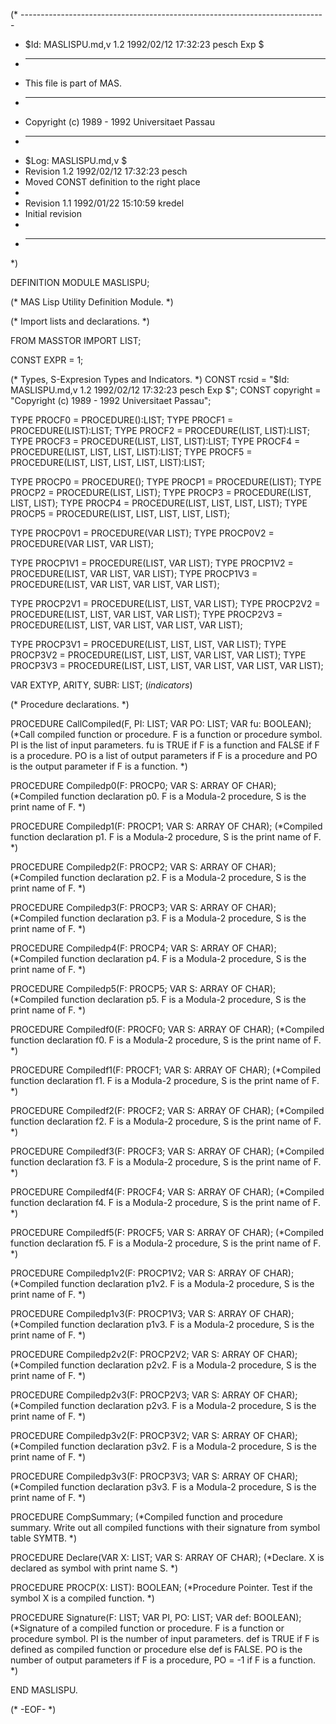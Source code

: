 (* ----------------------------------------------------------------------------
 * $Id: MASLISPU.md,v 1.2 1992/02/12 17:32:23 pesch Exp $
 * ----------------------------------------------------------------------------
 * This file is part of MAS.
 * ----------------------------------------------------------------------------
 * Copyright (c) 1989 - 1992 Universitaet Passau
 * ----------------------------------------------------------------------------
 * $Log: MASLISPU.md,v $
 * Revision 1.2  1992/02/12  17:32:23  pesch
 * Moved CONST definition to the right place
 *
 * Revision 1.1  1992/01/22  15:10:59  kredel
 * Initial revision
 *
 * ----------------------------------------------------------------------------
 *)

DEFINITION MODULE MASLISPU;

(* MAS Lisp Utility Definition Module. *)



(* Import lists and declarations. *)


FROM MASSTOR IMPORT LIST; 


CONST EXPR = 1;


(* Types, S-Expresion Types and Indicators. *)
CONST rcsid = "$Id: MASLISPU.md,v 1.2 1992/02/12 17:32:23 pesch Exp $";
CONST copyright = "Copyright (c) 1989 - 1992 Universitaet Passau";



TYPE PROCF0 = PROCEDURE():LIST;
TYPE PROCF1 = PROCEDURE(LIST):LIST;
TYPE PROCF2 = PROCEDURE(LIST, LIST):LIST;
TYPE PROCF3 = PROCEDURE(LIST, LIST, LIST):LIST;
TYPE PROCF4 = PROCEDURE(LIST, LIST, LIST, LIST):LIST;
TYPE PROCF5 = PROCEDURE(LIST, LIST, LIST, LIST, LIST):LIST;

TYPE PROCP0 = PROCEDURE();
TYPE PROCP1 = PROCEDURE(LIST);
TYPE PROCP2 = PROCEDURE(LIST, LIST);
TYPE PROCP3 = PROCEDURE(LIST, LIST, LIST);
TYPE PROCP4 = PROCEDURE(LIST, LIST, LIST, LIST);
TYPE PROCP5 = PROCEDURE(LIST, LIST, LIST, LIST, LIST);

TYPE PROCP0V1 = PROCEDURE(VAR LIST);
TYPE PROCP0V2 = PROCEDURE(VAR LIST, VAR LIST);

TYPE PROCP1V1 = PROCEDURE(LIST, VAR LIST);
TYPE PROCP1V2 = PROCEDURE(LIST, VAR LIST, VAR LIST);
TYPE PROCP1V3 = PROCEDURE(LIST, VAR LIST, VAR LIST, VAR LIST);

TYPE PROCP2V1 = PROCEDURE(LIST, LIST, VAR LIST);
TYPE PROCP2V2 = PROCEDURE(LIST, LIST, VAR LIST, VAR LIST);
TYPE PROCP2V3 = PROCEDURE(LIST, LIST, VAR LIST, VAR LIST, VAR LIST);

TYPE PROCP3V1 = PROCEDURE(LIST, LIST, LIST, VAR LIST);
TYPE PROCP3V2 = PROCEDURE(LIST, LIST, LIST, VAR LIST, VAR LIST);
TYPE PROCP3V3 = PROCEDURE(LIST, LIST, LIST, VAR LIST, VAR LIST, VAR LIST);


VAR EXTYP, ARITY, SUBR: LIST; (*indicators*)


(* Procedure declarations. *)

PROCEDURE CallCompiled(F, PI: LIST; VAR PO: LIST; VAR fu: BOOLEAN);
(*Call compiled function or procedure. F is a function or procedure 
symbol. PI is the list of input parameters. fu is TRUE if F is a 
function and FALSE if F is a procedure. PO is a list of output 
parameters if F is a procedure and PO is the output parameter if 
F is a function. *)


PROCEDURE Compiledp0(F: PROCP0; VAR S: ARRAY OF CHAR);
(*Compiled function declaration p0. F is a Modula-2 procedure, S is 
the print name of F. *)


PROCEDURE Compiledp1(F: PROCP1; VAR S: ARRAY OF CHAR);
(*Compiled function declaration p1. F is a Modula-2 procedure, S is 
the print name of F. *)


PROCEDURE Compiledp2(F: PROCP2; VAR S: ARRAY OF CHAR);
(*Compiled function declaration p2. F is a Modula-2 procedure, S is 
the print name of F. *)


PROCEDURE Compiledp3(F: PROCP3; VAR S: ARRAY OF CHAR);
(*Compiled function declaration p3. F is a Modula-2 procedure, S is 
the print name of F. *)


PROCEDURE Compiledp4(F: PROCP4; VAR S: ARRAY OF CHAR);
(*Compiled function declaration p4. F is a Modula-2 procedure, S is 
the print name of F. *)


PROCEDURE Compiledp5(F: PROCP5; VAR S: ARRAY OF CHAR);
(*Compiled function declaration p5. F is a Modula-2 procedure, S is 
the print name of F. *)


PROCEDURE Compiledf0(F: PROCF0; VAR S: ARRAY OF CHAR);
(*Compiled function declaration f0. F is a Modula-2 procedure, S is 
the print name of F. *)


PROCEDURE Compiledf1(F: PROCF1; VAR S: ARRAY OF CHAR);
(*Compiled function declaration f1. F is a Modula-2 procedure, S is 
the print name of F. *)
                       

PROCEDURE Compiledf2(F: PROCF2; VAR S: ARRAY OF CHAR);
(*Compiled function declaration f2. F is a Modula-2 procedure, S is 
the print name of F. *)
                       

PROCEDURE Compiledf3(F: PROCF3; VAR S: ARRAY OF CHAR);
(*Compiled function declaration f3. F is a Modula-2 procedure, S is 
the print name of F. *)
                       

PROCEDURE Compiledf4(F: PROCF4; VAR S: ARRAY OF CHAR);
(*Compiled function declaration f4. F is a Modula-2 procedure, S is 
the print name of F. *)
                       

PROCEDURE Compiledf5(F: PROCF5; VAR S: ARRAY OF CHAR);
(*Compiled function declaration f5. F is a Modula-2 procedure, S is 
the print name of F. *)
                       

PROCEDURE Compiledp1v2(F: PROCP1V2; VAR S: ARRAY OF CHAR);
(*Compiled function declaration p1v2. F is a Modula-2 procedure, S is 
the print name of F. *)
                       

PROCEDURE Compiledp1v3(F: PROCP1V3; VAR S: ARRAY OF CHAR);
(*Compiled function declaration p1v3. F is a Modula-2 procedure, S is 
the print name of F. *)
                       

PROCEDURE Compiledp2v2(F: PROCP2V2; VAR S: ARRAY OF CHAR);
(*Compiled function declaration p2v2. F is a Modula-2 procedure, S is 
the print name of F. *)
                       

PROCEDURE Compiledp2v3(F: PROCP2V3; VAR S: ARRAY OF CHAR);
(*Compiled function declaration p2v3. F is a Modula-2 procedure, S is 
the print name of F. *)
                       

PROCEDURE Compiledp3v2(F: PROCP3V2; VAR S: ARRAY OF CHAR);
(*Compiled function declaration p3v2. F is a Modula-2 procedure, S is 
the print name of F. *)
                       

PROCEDURE Compiledp3v3(F: PROCP3V3; VAR S: ARRAY OF CHAR);
(*Compiled function declaration p3v3. F is a Modula-2 procedure, S is 
the print name of F. *)


PROCEDURE CompSummary;
(*Compiled function and procedure summary. Write out all 
compiled functions with their signature from symbol table SYMTB. *)


PROCEDURE Declare(VAR X: LIST; VAR S: ARRAY OF CHAR);
(*Declare. X is declared as symbol with print name S. *)


PROCEDURE PROCP(X: LIST): BOOLEAN;
(*Procedure Pointer. Test if the symbol X is a compiled function. *)


PROCEDURE Signature(F: LIST; VAR PI, PO: LIST; VAR def: BOOLEAN);
(*Signature of a compiled function or procedure. F is a function or 
procedure symbol. PI is the number of input parameters. def is TRUE if 
F is defined as compiled function or procedure else def is FALSE. 
PO is the number of output parameters if F is a procedure, 
PO = -1 if F is a function. *)


END MASLISPU.



(* -EOF- *)
